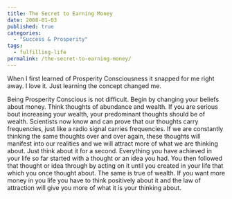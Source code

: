 ```yaml
---
title: The Secret to Earning Money
date: 2008-01-03
published: true
categories:
  - "Success & Prosperity"
tags:
  - fulfilling-life
permalink: /the-secret-to-earning-money/
---
```

When I first learned of Prosperity Consciousness it snapped for me right away. I love it. Just learning the concept changed me.

Being Prosperity Conscious is not difficult. Begin by changing your beliefs about money. Think thoughts of abundance and wealth. If you are serious bout increasing your wealth, your predominant thoughts should be of wealth. Scientists now know and can prove that our thoughts carry frequencies, just like a radio signal carries frequencies. If we are constantly thinking the same thoughts over and over again, these thoughts will manifest into our realities and we will attract more of what we are thinking about. Just think about it for a second. Everything you have achieved in your life so far started with a thought or an idea you had. You then followed that thought or idea through by acting on it until you created in your life that which you once thought about. The same is true of wealth. If you want more money in you life you have to think positively about it and the law of attraction will give you more of what it is your thinking about.